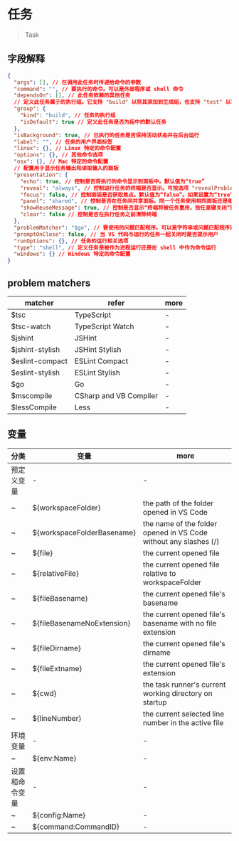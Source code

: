 # 任务

> Task

## 字段解释

```json
{
  "args": [], // 在调用此任务时传递给命令的参数
  "command": "", // 要执行的命令。可以是外部程序或 shell 命令
  "dependsOn": [], // 此任务依赖的其他任务
  // 定义此任务属于的执行组。它支持 "build" 以将其添加到生成组，也支持 "test" 以将其添加到测试组。
  "group": {
    "kind": "build", // 任务的执行组
    "isDefault": true // 定义此任务是否为组中的默认任务
  },
  "isBackground": true, // 已执行的任务是否保持活动状态并在后台运行
  "label": "", // 任务的用户界面标签
  "linux": {}, // Linux 特定的命令配置
  "options": {}, // 其他命令选项
  "osx": {}, // Mac 特定的命令配置
  // 配置用于显示任务输出和读取输入的面板
  "presentation": {
    "echo": true, // 控制是否将执行的命令显示到面板中。默认值为“true”
    "reveal": "always", // 控制运行任务的终端是否显示。可按选项 "revealProblems" 进行替代。默认设置为“始终”。
    "focus": false, // 控制面板是否获取焦点。默认值为“false”。如果设置为“true”，面板也会显示
    "panel": "shared", // 控制是否在任务间共享面板。同一个任务使用相同面板还是每次运行时新创建一个面板。
    "showReuseMessage": true, // 控制是否显示“终端将被任务重用，按任意键关闭”提示.
    "clear": false // 控制是否在执行任务之前清除终端
  },
  "problemMatcher": "$go", // 要使用的问题匹配程序。可以是字符串或问题匹配程序定义，或字符串和问题匹配程序数组。
  "promptOnClose": false, // 当 VS 代码与运行的任务一起关闭时是否提示用户
  "runOptions": {}, // 任务的运行相关选项
  "type": "shell", // 定义任务是被作为进程运行还是在 shell 中作为命令运行
  "windows": {} // Windows 特定的命令配置
}
```

## problem matchers

| matcher          | refer                  | more |
| ---------------- | ---------------------- | ---- |
| \$tsc            | TypeScript             | -    |
| \$tsc-watch      | TypeScript Watch       | -    |
| \$jshint         | JSHint                 | -    |
| \$jshint-stylish | JSHint Stylish         | -    |
| \$eslint-compact | ESLint Compact         | -    |
| \$eslint-stylish | ESLint Stylish         | -    |
| \$go             | Go                     | -    |
| \$mscompile      | CSharp and VB Compiler | -    |
| \$lessCompile    | Less                   | -    |

## 变量

| 分类           | 变量                        | more                                                             |
| -------------- | --------------------------- | ---------------------------------------------------------------- |
| 预定义变量     | -                           | -                                                                |
| ~              | \${workspaceFolder}         | the path of the folder opened in VS Code                         |
| ~              | \${workspaceFolderBasename} | the name of the folder opened in VS Code without any slashes (/) |
| ~              | \${file}                    | the current opened file                                          |
| ~              | \${relativeFile}            | the current opened file relative to workspaceFolder              |
| ~              | \${fileBasename}            | the current opened file's basename                               |
| ~              | \${fileBasenameNoExtension} | the current opened file's basename with no file extension        |
| ~              | \${fileDirname}             | the current opened file's dirname                                |
| ~              | \${fileExtname}             | the current opened file's extension                              |
| ~              | \${cwd}                     | the task runner's current working directory on startup           |
| ~              | \${lineNumber}              | the current selected line number in the active file              |
| 环境变量       | -                           | -                                                                |
| ~              | \${env:Name}                | -                                                                |
| 设置和命令变量 | -                           | -                                                                |
| ~              | \${config:Name}             | -                                                                |
| ~              | \${command:CommandID}       | -                                                                |
